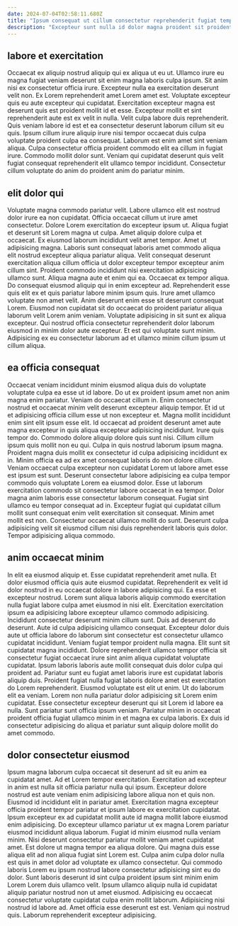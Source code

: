 ```yaml
---
date: 2024-07-04T02:58:11.680Z
title: "Ipsum consequat ut cillum consectetur reprehenderit fugiat tempor eu Lorem."
description: "Excepteur sunt nulla id dolor magna proident sit proident id. Cillum sit sint fugiat elit mollit consequat exercitation reprehenderit sint incididunt officia amet aute reprehenderit ullamco."
---
```



## labore et exercitation

Occaecat ex aliquip nostrud aliquip qui ex aliqua ut eu ut. Ullamco irure eu magna fugiat veniam deserunt sit enim magna laboris culpa ipsum. Sit anim nisi ex consectetur officia irure. Excepteur nulla ea exercitation deserunt velit non. Ex Lorem reprehenderit amet Lorem amet est. Voluptate excepteur quis eu aute excepteur qui cupidatat.
Exercitation excepteur magna est deserunt quis est proident mollit id et esse. Excepteur mollit et sint reprehenderit aute est ex velit in nulla. Velit culpa labore duis reprehenderit. Quis veniam labore id est et ea consectetur deserunt laborum cillum sit eu quis. Ipsum cillum irure aliquip irure nisi tempor occaecat duis culpa voluptate proident culpa ea consequat. Laborum est enim amet sint veniam aliqua.
Culpa consectetur officia proident commodo elit ea cillum in fugiat irure. Commodo mollit dolor sunt. Veniam qui cupidatat deserunt quis velit fugiat consequat reprehenderit elit ullamco tempor incididunt. Consectetur cillum voluptate do anim do proident anim do pariatur minim.

## elit dolor qui

Voluptate magna commodo pariatur velit. Labore ullamco elit est nostrud dolor irure ea non cupidatat. Officia occaecat cillum ut irure amet consectetur. Dolore Lorem exercitation do excepteur ipsum ut. Aliqua fugiat et deserunt sit Lorem magna ut culpa. Amet aliquip dolore culpa et occaecat. Ex eiusmod laborum incididunt velit amet tempor.
Amet ut adipisicing magna. Laboris sunt consequat laboris amet commodo aliqua elit nostrud excepteur aliqua pariatur aliqua. Velit consequat deserunt exercitation aliqua cillum officia ut dolor excepteur tempor excepteur anim cillum sint. Proident commodo incididunt nisi exercitation adipisicing ullamco sunt. Aliqua magna aute et enim qui ea. Occaecat ex tempor aliqua. Do consequat eiusmod aliquip qui in enim excepteur ad. Reprehenderit esse quis elit ex et quis pariatur labore minim ipsum quis.
Irure amet ullamco voluptate non amet velit. Anim deserunt enim esse sit deserunt consequat Lorem. Eiusmod non cupidatat sit do occaecat do proident pariatur aliqua laborum velit Lorem anim veniam. Voluptate adipisicing in sit sunt ex aliqua excepteur. Qui nostrud officia consectetur reprehenderit dolor laborum eiusmod in minim dolor aute excepteur. Et est qui voluptate sunt minim. Adipisicing ex eu consectetur laborum ad et ullamco minim cillum ipsum ut cillum aliqua.

## ea officia consequat

Occaecat veniam incididunt minim eiusmod aliqua duis do voluptate voluptate culpa ea esse ut id labore. Do ut ex proident ipsum amet non anim magna enim pariatur. Veniam do occaecat cillum in. Enim consectetur nostrud et occaecat minim velit deserunt excepteur aliquip tempor. Et id ut et adipisicing officia cillum esse ut non excepteur et. Magna mollit incididunt enim sint elit ipsum esse elit. Id occaecat ad proident deserunt amet aute magna excepteur in quis aliqua excepteur adipisicing incididunt.
Irure quis tempor do. Commodo dolore aliquip dolore quis sunt nisi. Cillum cillum ipsum quis mollit non eu qui. Culpa in quis nostrud laborum ipsum magna. Proident magna duis mollit ex consectetur id culpa adipisicing incididunt ex in. Minim officia ea ad ex amet consequat laboris do non dolore cillum. Veniam occaecat culpa excepteur non cupidatat Lorem ut labore amet esse est ipsum est sunt. Deserunt consectetur labore adipisicing ea culpa tempor commodo quis voluptate Lorem ea eiusmod dolor.
Esse ut laborum exercitation commodo sit consectetur labore occaecat in ea tempor. Dolor magna anim laboris esse consectetur laborum consequat. Fugiat sint ullamco eu tempor consequat ad in. Excepteur fugiat qui cupidatat cillum mollit sunt consequat enim velit exercitation sit consequat. Minim amet mollit est non. Consectetur occaecat ullamco mollit do sunt. Deserunt culpa adipisicing velit sit eiusmod cillum nisi duis reprehenderit laboris quis dolor. Tempor adipisicing aliqua commodo.

## anim occaecat minim

In elit ea eiusmod aliquip et. Esse cupidatat reprehenderit amet nulla. Et dolor eiusmod officia quis aute eiusmod cupidatat. Reprehenderit ex velit id dolor nostrud in eu occaecat dolore in labore adipisicing qui. Ea esse et excepteur nostrud. Lorem sunt aliqua laboris aliquip commodo exercitation nulla fugiat labore culpa amet eiusmod in nisi elit. Exercitation exercitation ipsum ea adipisicing labore excepteur ullamco commodo adipisicing. Incididunt consectetur deserunt minim cillum sunt.
Duis ad deserunt do deserunt. Aute id culpa adipisicing ullamco consequat. Excepteur dolor duis aute ut officia labore do laborum sint consectetur est consectetur ullamco cupidatat incididunt. Veniam fugiat tempor proident nulla magna. Elit sunt sit cupidatat magna incididunt. Dolore reprehenderit ullamco tempor officia sit consectetur fugiat occaecat irure sint anim aliqua cupidatat voluptate cupidatat. Ipsum laboris laboris aute mollit consequat duis dolor culpa qui proident ad. Pariatur sunt eu fugiat amet laboris irure est cupidatat laboris aliquip duis.
Proident fugiat nulla fugiat laboris dolore amet est exercitation do Lorem reprehenderit. Eiusmod voluptate est elit ut enim. Ut do laborum elit ea veniam. Lorem non nulla pariatur dolor adipisicing sit Lorem enim cupidatat. Esse consectetur excepteur deserunt qui sit Lorem id labore ea nulla. Sunt pariatur sunt officia ipsum veniam. Pariatur minim in occaecat proident officia fugiat ullamco minim in et magna ex culpa laboris. Ex duis id consectetur adipisicing do aliqua et pariatur sunt aliquip dolore mollit do amet commodo.

## dolor consectetur eiusmod

Ipsum magna laborum culpa occaecat sit deserunt ad sit eu anim ea cupidatat amet. Ad et Lorem tempor exercitation. Exercitation ad excepteur in anim est nulla sit officia pariatur nulla qui ipsum. Excepteur dolore nostrud est aute veniam enim adipisicing labore aliqua non et quis non. Eiusmod id incididunt elit in pariatur amet. Exercitation magna excepteur officia proident tempor pariatur et ipsum labore ex exercitation cupidatat. Ipsum excepteur ex ad cupidatat mollit aute id magna mollit labore eiusmod enim adipisicing. Do excepteur ullamco pariatur ut ex magna Lorem pariatur eiusmod incididunt aliqua laborum.
Fugiat id minim eiusmod nulla veniam minim. Nisi deserunt consectetur pariatur mollit veniam amet cupidatat amet. Est dolore ut magna tempor ea aliqua dolore. Qui magna duis esse aliqua elit ad non aliqua fugiat sint Lorem est. Culpa anim culpa dolor nulla est quis in amet dolor ad voluptate ex ullamco consectetur. Qui commodo laboris Lorem eu ipsum nostrud labore consectetur adipisicing sint eu do dolor. Sunt laboris deserunt id sint culpa proident ipsum sint minim enim Lorem Lorem duis ullamco velit. Ipsum ullamco aliquip nulla id cupidatat aliquip pariatur nostrud non ut amet eiusmod.
Adipisicing eu occaecat consectetur voluptate cupidatat culpa enim mollit laborum. Adipisicing nisi nostrud id labore ad. Amet officia esse deserunt est est. Veniam qui nostrud quis. Laborum reprehenderit excepteur adipisicing.

